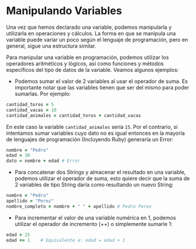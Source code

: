 # Manipulando Variables

Una vez que hemos declarado una variable, podemos manipularla y utilizarla en operaciones y cálculos. La forma en que se manipula una variable puede variar un poco según el lenguaje de programación, pero en general, sigue una estructura similar.

Para manipular una variable en programación, podemos utilizar los operadores aritméticos y lógicos, así como funciones y métodos específicos del tipo de datos de la variable. Veamos algunos ejemplos:

- Podemos sumar el valor de 2 variables al usar el operador de suma. Es importante notar que las variables tienen que ser del mismo para poder sumarlas. Por ejemplo:

```ruby
cantidad_toros = 5
cantidad_vacas = 10
cantidad_animales = cantidad_toros + cantidad_vacas
```

En este caso la variable `cantidad_animales` sería `15`. Por el contrario, si intentamos sumar variables cuyo dato no es igual entonces en la mayoría de lenguajes de programación (Incluyendo Ruby) generaría un Error:

```ruby
nombre = "Pedro"
edad = 30
dato = nombre + edad # Error
```

- Para concatenar dos Strings y almacenar el resultado en una variable, podemos utilizar el operador de suma, esto quiere decir que la suma de 2 variables de tipo String daría como resultando un nuevo String:

```ruby
nombre = "Pedro"
apellido = "Perez"
nombre_completo = nombre + " " + apellido # Pedro Perez
```

- Para incrementar el valor de una variable numérica en 1, podemos utilizar el operador de incremento (++) o simplemente sumarle 1:

```ruby
edad = 25
edad += 1    # Equivalente a: edad = edad + 1
```

